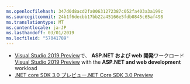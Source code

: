 ```yaml
---
ms.openlocfilehash: 347d0d8acd2fa00631272387c052fa403a3a199c
ms.sourcegitcommit: 24b1f6decbb17bb22a45166e5fdb0845c65af498
ms.translationtype: MT
ms.contentlocale: ja-JP
ms.lasthandoff: 03/01/2019
ms.locfileid: "57041789"
---
```

* <span data-ttu-id="57ef2-101">[Visual Studio 2019 Preview](https://visualstudio.microsoft.com/vs/preview/)で、 **ASP.NET および web 開発**ワークロード</span><span class="sxs-lookup"><span data-stu-id="57ef2-101">[Visual Studio 2019 Preview](https://visualstudio.microsoft.com/vs/preview/) with the **ASP.NET and web development** workload</span></span>
* [<span data-ttu-id="57ef2-102">.NET core SDK 3.0 プレビュー</span><span class="sxs-lookup"><span data-stu-id="57ef2-102">.NET Core SDK 3.0 Preview</span></span>](https://dotnet.microsoft.com/download/dotnet-core/3.0)
